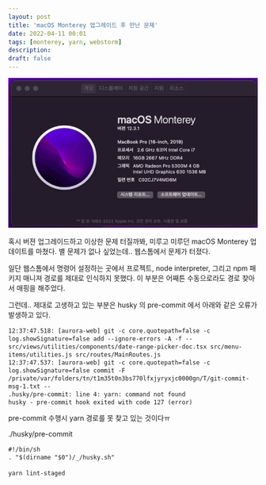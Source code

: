 ```yaml
---
layout: post
title: 'macOS Monterey 업그레이드 후 만난 문제'
date: 2022-04-11 00:01
tags: [monterey, yarn, webstorm]
description: 
draft: false
---
```


![](./monterey.png)

혹시 버젼 업그레이드하고 이상한 문제 터질까봐, 미루고 미루던 macOS Monterey 업데이트를 마쳤다. 별 문제가 없나 싶었는데.. 웹스톰에서 문제가 터졌다.

일단 웹스톰에서 명령어 설정하는 곳에서 프로젝트, node interpreter, 그리고 npm 패키지 매니져 경로를 제대로 인식하지 못했다. 이 부분은 어째튼 수동으로라도 경로 찾아서 매핑을 해주었다.

그런데.. 제대로 고생하고 있는 부분은 husky 의 pre-commit 에서 아래와 같은 오류가 발생하고 있다.
 
```
12:37:47.518: [aurora-web] git -c core.quotepath=false -c log.showSignature=false add --ignore-errors -A -f -- src/views/utilities/components/date-range-picker-doc.tsx src/menu-items/utilities.js src/routes/MainRoutes.js
12:37:47.537: [aurora-web] git -c core.quotepath=false -c log.showSignature=false commit -F /private/var/folders/tn/t1m35t0n3bs770lfxjyryxjc0000gn/T/git-commit-msg-1.txt --
.husky/pre-commit: line 4: yarn: command not found
husky - pre-commit hook exited with code 127 (error)
```

pre-commit 수행시 yarn 경로를 못 찾고 있는 것이다ㅠ

./husky/pre-commit
```
#!/bin/sh
. "$(dirname "$0")/_/husky.sh"

yarn lint-staged
```


